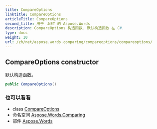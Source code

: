 ```yaml
---
title: CompareOptions
linktitle: CompareOptions
articleTitle: CompareOptions
second_title: 用于 .NET 的 Aspose.Words
description: CompareOptions 构造函数. 默认构造函数 在 C#.
type: docs
weight: 10
url: /zh/net/aspose.words.comparing/compareoptions/compareoptions/
---
```

## CompareOptions constructor

默认构造函数。

```csharp
public CompareOptions()
```

### 也可以看看

* class [CompareOptions](../)
* 命名空间 [Aspose.Words.Comparing](../../../aspose.words.comparing/)
* 部件 [Aspose.Words](../../../)

